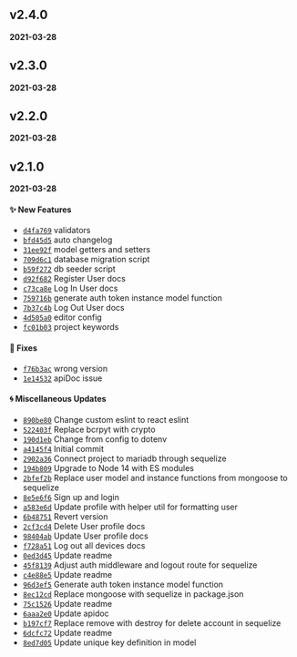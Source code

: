 ## v2.4.0
**2021-03-28**

## v2.3.0
**2021-03-28**

## v2.2.0
**2021-03-28**

## v2.1.0
**2021-03-28**

#### :sparkles: New Features

* [`d4fa769`](https://github.com/KennethLloyd/express-sequelize-starter/commit/d4fa769c66e43e9b724fb34b1c62165507acf759)  validators
* [`bfd45d5`](https://github.com/KennethLloyd/express-sequelize-starter/commit/bfd45d536a35e3197c00ef3ac9936bc25ce5c0b2)  auto changelog
* [`31ee92f`](https://github.com/KennethLloyd/express-sequelize-starter/commit/31ee92f7f0c4893198ab99acd4d6ba086b586d81)  model getters and setters
* [`709d6c1`](https://github.com/KennethLloyd/express-sequelize-starter/commit/709d6c1da7e05b2cb7cdb29f0f43eb219b8f346e)  database migration script
* [`b59f272`](https://github.com/KennethLloyd/express-sequelize-starter/commit/b59f272c88b4d6dad25436b3a97964777fcf88cc)  db seeder script
* [`d92f682`](https://github.com/KennethLloyd/express-sequelize-starter/commit/d92f682890b1f759b2135da9e40b4e31c801f891)  Register User docs
* [`c73ca8e`](https://github.com/KennethLloyd/express-sequelize-starter/commit/c73ca8ee9531f941d51346bc025c13f630652bad)  Log In User docs
* [`759716b`](https://github.com/KennethLloyd/express-sequelize-starter/commit/759716b4fe24460fbaac809c5aba6811f1f38aba)  generate auth token instance model function
* [`7b37c4b`](https://github.com/KennethLloyd/express-sequelize-starter/commit/7b37c4be51a1454acfd1ffbc8d7007cab419901a)  Log Out User docs
* [`4d505a0`](https://github.com/KennethLloyd/express-sequelize-starter/commit/4d505a04a6d4850bbe9e31a6bb9bd4c8d1fc36fc)  editor config
* [`fc01b03`](https://github.com/KennethLloyd/express-sequelize-starter/commit/fc01b03b91ccce67c17cdf622f9d013d07290912)  project keywords

#### :hammer: Fixes

* [`f76b3ac`](https://github.com/KennethLloyd/express-sequelize-starter/commit/f76b3ac1a84bc6df0500d8d9f59907f6adc4d20a)  wrong version
* [`1e14532`](https://github.com/KennethLloyd/express-sequelize-starter/commit/1e145327473a7e74cad9a4b5ba6109b9d9515e74)  apiDoc issue

#### :cyclone: Miscellaneous Updates

* [`890be80`](https://github.com/KennethLloyd/express-sequelize-starter/commit/890be80050baa508246daddf3a99f185e1dc1cf6) Change custom eslint to react eslint
* [`522403f`](https://github.com/KennethLloyd/express-sequelize-starter/commit/522403f46858f4f1cadbee1aa157b1e3dc0743cd) Replace bcrpyt with crypto
* [`190d1eb`](https://github.com/KennethLloyd/express-sequelize-starter/commit/190d1ebb5a420da732a245f22911f16b7de73a09) Change from config to dotenv
* [`a4145f4`](https://github.com/KennethLloyd/express-sequelize-starter/commit/a4145f40077d22af7785235ed5b02f5c4989ce61) Initial commit
* [`2902a36`](https://github.com/KennethLloyd/express-sequelize-starter/commit/2902a36eee2e103e2eb6b45b399f4b6d0af1c35e) Connect project to mariadb through sequelize
* [`194b809`](https://github.com/KennethLloyd/express-sequelize-starter/commit/194b80982289006354e5e9ea457d2593b1143d3a) Upgrade to Node 14 with ES modules
* [`2bfef2b`](https://github.com/KennethLloyd/express-sequelize-starter/commit/2bfef2b98513495521647cd0a06aef61b8be707d) Replace user model and instance functions from mongoose to sequelize
* [`8e5e6f6`](https://github.com/KennethLloyd/express-sequelize-starter/commit/8e5e6f6cfa04f2282eb618e6b72d47b1848eaf7c) Sign up and login
* [`a583e6d`](https://github.com/KennethLloyd/express-sequelize-starter/commit/a583e6d6c569c1bd3b6edec5cca19afd120775a5) Update profile with helper util for formatting user
* [`6b48751`](https://github.com/KennethLloyd/express-sequelize-starter/commit/6b48751886a9b1de0a451dbfc7f65dea75d7769a) Revert version
* [`2cf3cd4`](https://github.com/KennethLloyd/express-sequelize-starter/commit/2cf3cd44f9927b6af09a9312b086f76d7c94174c) Delete User profile docs
* [`98404ab`](https://github.com/KennethLloyd/express-sequelize-starter/commit/98404abda017175e1964a4f2fabb26560ccf11bf) Update User profile docs
* [`f728a51`](https://github.com/KennethLloyd/express-sequelize-starter/commit/f728a51db92124db74b4d7bfe8af4cf7fdac4a2e) Log out all devices docs
* [`0ed3d45`](https://github.com/KennethLloyd/express-sequelize-starter/commit/0ed3d45e479a4e35e0945c502467f7aa2bccd28a) Update readme
* [`45f8139`](https://github.com/KennethLloyd/express-sequelize-starter/commit/45f8139eb12878597718593e0435396cba0ad835) Adjust auth middleware and logout route for sequelize
* [`c4e88e5`](https://github.com/KennethLloyd/express-sequelize-starter/commit/c4e88e58d919c685e4ba5dbbfaf48c74bf6744b4) Update readme
* [`96d3ef5`](https://github.com/KennethLloyd/express-sequelize-starter/commit/96d3ef5c7c1dba59ea563834c3c5e16a0011bd94) Generate auth token instance model function
* [`8ec12cd`](https://github.com/KennethLloyd/express-sequelize-starter/commit/8ec12cdc0e34f81899c97e84ce13ca2e93412ef2) Replace mongoose with sequelize in package.json
* [`75c1526`](https://github.com/KennethLloyd/express-sequelize-starter/commit/75c1526f94985f0dda2b518e697fd8dc1f176cb2) Update readme
* [`6aaa2e0`](https://github.com/KennethLloyd/express-sequelize-starter/commit/6aaa2e0859ffe57a262d8021734ad4e7b5ee35cc) Update apidoc
* [`b197cf7`](https://github.com/KennethLloyd/express-sequelize-starter/commit/b197cf76209983de382aa81e79a2787268750cd7) Replace remove with destroy for delete account in sequelize
* [`6dcfc72`](https://github.com/KennethLloyd/express-sequelize-starter/commit/6dcfc72dd734bc3c7fde328b7f119124dcb60cad) Update readme
* [`8ed7d05`](https://github.com/KennethLloyd/express-sequelize-starter/commit/8ed7d055eb450beba6abd75d3d4ca677c806b8de) Update unique key definition in model
